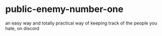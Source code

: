 # public-enemy-number-one
an easy way and totally practical way of keeping track of the people you hate, on discord
